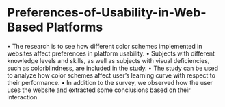 # Preferences-of-Usability-in-Web-Based Platforms
•	The research is to see how different color schemes implemented in websites affect preferences in platform usability. 
•	Subjects with different knowledge levels and skills, as well as subjects with visual deficiencies, such as colorblindness, are included in the study. 
•	The study can be used to analyze how color schemes affect user’s learning curve with respect to their performance. 
•	In addition to the survey, we observed how the user uses the website and extracted some conclusions based on their interaction.
